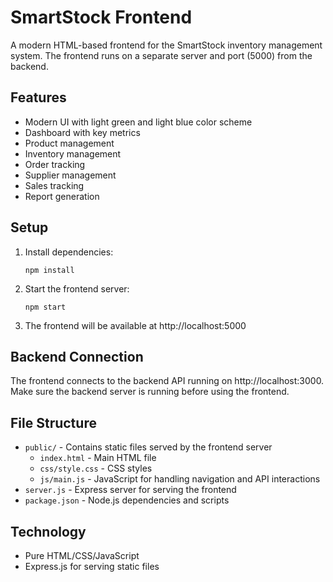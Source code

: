 # SmartStock Frontend

A modern HTML-based frontend for the SmartStock inventory management system. The frontend runs on a separate server and port (5000) from the backend.

## Features

- Modern UI with light green and light blue color scheme
- Dashboard with key metrics
- Product management
- Inventory management
- Order tracking
- Supplier management
- Sales tracking
- Report generation

## Setup

1. Install dependencies:
   ```
   npm install
   ```

2. Start the frontend server:
   ```
   npm start
   ```

3. The frontend will be available at http://localhost:5000

## Backend Connection

The frontend connects to the backend API running on http://localhost:3000. Make sure the backend server is running before using the frontend.

## File Structure

- `public/` - Contains static files served by the frontend server
  - `index.html` - Main HTML file
  - `css/style.css` - CSS styles
  - `js/main.js` - JavaScript for handling navigation and API interactions
- `server.js` - Express server for serving the frontend
- `package.json` - Node.js dependencies and scripts

## Technology

- Pure HTML/CSS/JavaScript
- Express.js for serving static files 